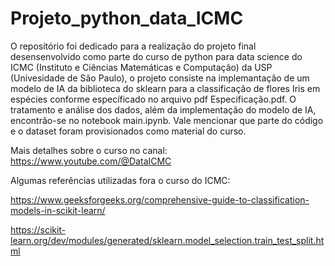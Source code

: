# Projeto_python_data_ICMC
O repositório foi dedicado para a realização do projeto final desensenvolvido como parte do curso de python para data science do ICMC (Instituto e Ciências Matemáticas e Computação) da USP (Univesidade de São Paulo), o projeto consiste na implemantação de um modelo de IA da biblioteca do sklearn para a classificação de flores Iris em espécies conforme específicado no arquivo pdf Especificação.pdf.
O tratamento e análise dos dados, além da implementação do modelo de IA, encontrão-se no notebook main.ipynb.
Vale mencionar que parte do código e o dataset foram provisionados como material do curso.

Mais detalhes sobre o curso no canal: https://www.youtube.com/@DataICMC

Algumas referências utilizadas fora o curso do ICMC:

https://www.geeksforgeeks.org/comprehensive-guide-to-classification-models-in-scikit-learn/

https://scikit-learn.org/dev/modules/generated/sklearn.model_selection.train_test_split.html
